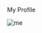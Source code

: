My Profile

![me](https://github.com/Amberrimell/amberrimell.github.io/blob/master/picture%20for%20profile.jpg?raw=trues=200)
